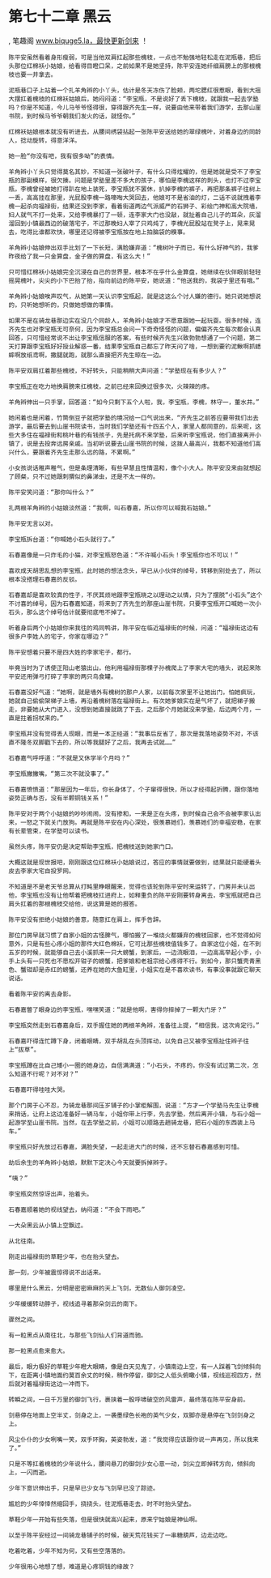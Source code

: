 # 第七十二章 黑云
, 笔趣阁 www.biquge5.la，最快更新剑来 ！

    陈平安虽然看着身形瘦弱，可是当他双肩扛起那些槐枝，一点也不勉强地轻松走在泥瓶巷，把后头那位红棉袄小姑娘，给看得目瞪口呆，之前如果不是她坚持，陈平安连她纤细肩膀上的那根槐枝也要一并拿去。

    泥瓶巷口子上站着一个扎羊角辫的小丫头，估计是冬天冻伤了脸颊，两坨腮红很惹眼，看到大摇大摆扛着槐枝的红棉袄姑娘后，她闷闷道：“李宝瓶，不是说好了丢下槐枝，就跟我一起去学塾吗？你是不知道，今儿马爷爷怪得很，穿得跟齐先生一样，说要由他来带着我们游学，去那山崖书院，到时候马爷爷朝我们发火的话，就怪你。”

    红棉袄姑娘根本就没有听进去，从腰间绣袋拈起一张陈平安送给她的翠绿槐叶，对着身边的同龄人，捻动旋转，得意洋洋。

    她一脸“你没有吧，我有很多呦”的表情。

    羊角辫小丫头只觉得莫名其妙，不知道一张破叶子，有什么只得炫耀的，但是她就是受不了李宝瓶的那副模样，很欠揍。问题是学塾里差不多大的孩子，哪怕是李槐这样的刺头，也打不过李宝瓶，李槐曾经被她打得趴在地上装死，李宝瓶犹不罢休，扒掉李槐的裤子，再把那条裤子往树上一丢，高高挂在那里，光屁股李槐一路嚎啕大哭回去，他娘可不是省油的灯，二话不说就拽着李槐一起杀向福禄街，结果还没到李家，看着街道两边气派威严的石狮子、彩绘门神和高大院墙，妇人就气不打一处来，又给李槐暴打了一顿，连李家大门也没敲，就扯着自己儿子的耳朵，灰溜溜回到小镇最西边的破落宅子，不过那晚妇人宰了只鸡炖了，李槐光屁股站在凳子上，晃来晃去，吃得比谁都欢快，哪里还记得被李宝瓶按在地上拍脑袋的糗事。

    羊角辫小姑娘伸出双手比划了一下长短，满脸嫌弃道：“槐树叶子而已，有什么好神气的，我爹昨夜给了我一只金算盘，金子做的算盘，有这么大！”

    只可惜红棉袄小姑娘完全沉浸在自己的世界里，根本不在乎什么金算盘，她继续在伙伴眼前轻轻摇晃槐叶，尖尖的小下巴抬了抬，指向前边的陈平安，她说道：“他送我的，我袋子里还有哦。”

    羊角辫小姑娘唉声叹气，从她第一天认识李宝瓶起，就是这这么个讨人嫌的德行。她只说她想说的，只听她想听的，只做她想做的事情。

    如果不是在骑龙巷那边实在没几个同龄人，羊角辫小姑娘才不愿意跟她一起玩耍。很多时候，连齐先生也对李宝瓶无可奈何，因为李宝瓶总会问一下奇奇怪怪的问题，偏偏齐先生每次都会认真回答，只可惜经常说不出让李宝瓶信服的答案，有些时候齐先生兴致勃勃想通了一个问题，第二天打算跟李宝瓶好好授业解惑一番，结果李宝瓶自己都忘了昨天问了啥，一想到要钓泥鳅啊抓蟋蟀啊放纸鸢啊，撒腿就跑，就那么直接把齐先生晾在一边。

    陈平安双肩扛着那些槐枝，不好转头，只能稍稍大声问道：“学塾现在有多少人？”

    李宝瓶正在吃力地换肩膀来扛槐枝，之前已经来回换过很多次，火辣辣的疼。

    羊角辫伸出一只手掌，回答道：“如今只剩下五个人啦，我，李宝瓶，李槐，林守一，董水井。”

    她闲着也是闲着，竹筒倒豆子就把学塾的境况给一口气说出来，“齐先生之前答应要带我们出去游学，最后要去到山崖书院读书，当时我们学塾还有十四五个人，家里人都同意的，后来呢，这些大多住在福禄街和桃叶巷的有钱孩子，先是托病不来学塾，后来听李宝瓶说，他们直接离开小镇了，说是去投奔远房亲戚。当初听说要去山崖书院的时候，这拨人最高兴，我都不知道他们高兴什么，要跟着齐先生走那么远的路，不累啊。”

    小女孩说话稚声稚气，但是条理清晰，有些早慧且性情温和，像个小大人。陈平安没来由就想起了顾粲，只不过她跟刺猬似的鼻涕虫，还是不太一样的。

    陈平安笑问道：“那你叫什么？”

    扎两根羊角辫的小姑娘淡然道：“我啊，叫石春嘉，所以你可以喊我石姑娘。”

    陈平安无言以对。

    李宝瓶拆台道：“你喊她小石头就行了。”

    石春嘉像是一只炸毛的小猫，对李宝瓶怒色道：“不许喊小石头！李宝瓶你也不可以！”

    喜欢成天胡思乱想的李宝瓶，此时她的想法念头，早已从小伙伴的绰号，转移到别处去了，所以根本没搭理石春嘉的反驳。

    石春嘉却是喜欢较真的性子，不厌其烦地跟李宝瓶晓之以理动之以情，只为了摆脱“小石头”这个不讨喜的绰号，因为石春嘉知道，将来到了齐先生的那座山崖书院，只要李宝瓶开口喊她一次小石头，那么这个绰号估计就要彻底甩不掉了。

    听着身后两个小姑娘你来我往的鸡同鸭讲，陈平安在临近福禄街的时候，问道：“福禄街这边有很多户李姓人的宅子，你家在哪边？”

    陈平安想着只要不是四大姓的李家宅子，都行。

    毕竟当时为了诱使正阳山老猿出山，他利用福禄街那棵子孙槐爬上了李家大宅的墙头，说起来陈平安还用弹弓打碎了李家的两只鸟食罐。

    石春嘉没好气道：“她啊，就是墙外有槐树的那户人家，以前每次家里不让她出门，怕她疯玩，她就自己偷偷架梯子上墙，再沿着槐树落在福禄街上。有次她爹娘实在是气坏了，就把梯子搬走，非要她从大门进入，没想到她直接就跳了下去，之后那个月她就没来学塾，后边两个月，一直是拄着拐杖来的。”

    李宝瓶并没有觉得丢人现眼，而是一本正经道：“我事后反省了，那次是我落地姿势不对，不该直不隆冬双脚戳下去的，所以等我腿好了之后，我再去试就……”

    石春嘉气呼呼道：“不就是又休学半个月吗？”

    李宝瓶撇撇嘴，“第三次不就没事了。”

    石春嘉愤愤道：“那是因为一年后，你长身体了，个子窜得很快，所以才经得起折腾，跟你落地姿势正确与否，没有半颗铜钱关系！”

    陈平安对于两个小姑娘的吵吵闹闹，没有掺和，一来是正在头疼，到时候自己会不会被李家认出来，一怒之下就关门放狗。再就是陈平安在内心深处，很羡慕她们，羡慕她们的幸福安稳，在家有长辈管束，在学塾可以读书。

    虽然头疼，陈平安仍是决定帮助李宝瓶，把槐枝送到她家门口。

    大概这就是现世报吧，刚刚跟这位红棉袄小姑娘说过，答应的事情就要做到，结果就只能硬着头皮去李家大宅自投罗网。

    不知道是不是老天爷总算从打盹里睁眼醒来，觉得也该轮到陈平安时来运转了，门房并未认出他，李宝瓶也没有让他帮着把槐枝扛进府上，如释重负的陈平安刚要转身离去，李宝瓶就把自己肩头扛着的那根槐枝交给他，说这算是她的报答。

    陈平安没有拒绝小姑娘的善意，随意扛在肩上，挥手告辞。

    那位门房早就习惯了自家小姐的古怪脾气，哪怕搬了一堆烧火都嫌弃的槐枝回家，也不觉得如何意外，只是有些心疼小姐的那件大红色棉袄，它可比那些槐枝值钱多了。自家这位小姐，在不到五岁的时候，就能够自己去小溪抓来一只大螃蟹，到家后，一边流眼泪，一边高高举起小手，小手上头有一只死也不愿松开钳子的螃蟹，把爹娘和老祖宗给心疼得不行。到如今，那只蟹壳青黑色、蟹钳却是赤红的螃蟹，还养在她的大鱼缸里，小姐实在是不喜欢读书，有事没事就跟它聊天说话。

    看着陈平安的离去身影。

    石春嘉瞥了眼身边的李宝瓶，嘿嘿笑道：“就是他啊，害得你摔掉了一颗大门牙？”

    李宝瓶突然走到石春嘉身后，双手握住她的两根羊角辫，准备往上提，“相信我，这次肯定行。”

    石春嘉吓得连忙蹲下身，闭着眼睛，双手胡乱在头顶挥动，以免自己又被李宝瓶扯住辫子往上“拔草”。

    李宝瓶蹲在比自己矮小一圈的她身边，自信满满道：“小石头，不疼的，你没有试过第二次，怎么知道不行呢？对不对？”

    石春嘉吓得哇哇大哭。

    那个门房于心不忍，为骑龙巷那间压岁铺子的小掌柜解围，说道：“方才一个学塾马先生让李槐来捎话，让府上这边准备好一辆马车，小姐你带上行李，先去学塾，然后离开小镇，与石小姐一起游学至山崖书院。当然，在去学塾之前，小姐可以顺路去趟骑龙巷，把石小姐的东西装上马车。”

    李宝瓶只好先放过石春嘉，满脸失望，一起走进大门的时候，还不忘替石春嘉感到可惜。

    劫后余生的羊角辫小姑娘，默默下定决心今天就要拆掉辫子。

    “咦？”

    李宝瓶突然惊讶出声，抬着头。

    石春嘉顺着她的视线望去，纳闷道：“不会下雨吧。”

    一大朵黑云从小镇上空飘过。

    从北往南。

    刚走出福禄街的草鞋少年，也在抬头望去。

    那一刻，少年被震惊得说不出话来。

    哪里是什么黑云，分明是密密麻麻的天上飞剑，无数仙人御剑凌空。

    少年缓缓转动脖子，视线追寻着那朵剑云的南下。

    骤然之间。

    有一粒黑点从南往北，与那些飞剑仙人们背道而驰。

    那一粒黑点愈来愈大。

    最后，眼力极好的草鞋少年瞪大眼睛，像是白天见鬼了，小镇南边上空，有一人踩着飞剑倾斜向下，在距离小镇地面约莫百余丈的时候，稍作停留，御剑之人低头俯瞰小镇，视线巡视四方，然后就对着福禄街这边一冲而下。

    转瞬之间，一日千万里的御剑飞行，裹挟着一股呼啸破空的风雷声，最终落在陈平安身前。

    剑悬停在地面上空半丈，剑身之上，一袭墨绿色长袍的英气少女，双脚亦是悬停在飞剑剑身之上。

    风尘仆仆的少女咧嘴一笑，双手环胸，英姿勃发，道：“我觉得应该跟你说一声再见，所以我来了。”

    只是不等扛着槐枝的少年说什么，腰间悬刀的御剑少女心意一动，剑尖立即掉转方向，倾斜向上，一闪而逝。

    少年下意识伸出手，只是早已少女与飞剑早已没了踪迹。

    尴尬的少年悻悻然缩回手，挠挠头，往泥瓶巷走去，时不时抬头望去。

    草鞋少年一开始有些失落，但是很快就高兴起来，原来宁姑娘是神仙啊。

    以至于陈平安经过一间骑龙巷铺子的时候，破天荒花钱买了一串糖葫芦，边走边吃。

    吃着吃着，少年不知为何，又有些空落落的。

    少年很用心地想了想，难道是心疼铜钱的缘故？